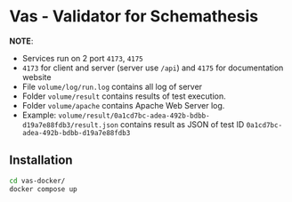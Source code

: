 # Vas - Validator for Schemathesis

**NOTE**:

- Services run on 2 port `4173`, `4175`
- `4173` for client and server (server use `/api`) and `4175` for documentation website
- File `volume/log/run.log` contains all log of server
- Folder `volume/result` contains results of test execution.
- Folder `volume/apache` contains Apache Web Server log.
- Example: `volume/result/0a1cd7bc-adea-492b-bdbb-d19a7e88fdb3/result.json` contains result as JSON of test ID `0a1cd7bc-adea-492b-bdbb-d19a7e88fdb3`

## Installation

```bash
cd vas-docker/
docker compose up
```
